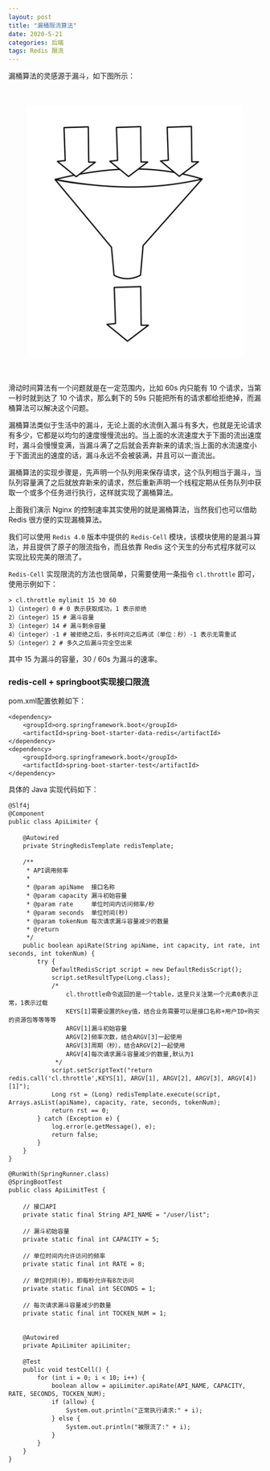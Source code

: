 ```yaml
---
layout: post
title: "漏桶限流算法"
date: 2020-5-21 
categories: 后端
tags: Redis 限流 
--- 
```




漏桶算法的灵感源于漏斗，如下图所示：

<div style="width:430px;height:500px;margin:50px auto">
    <img alt="641.webp" src="/images/641.webp" width="430" height="500"/>
</div>

滑动时间算法有一个问题就是在一定范围内，比如 60s 内只能有 10 个请求，当第一秒时就到达了 10 个请求，那么剩下的 59s 只能把所有的请求都给拒绝掉，而漏桶算法可以解决这个问题。

漏桶算法类似于生活中的漏斗，无论上面的水流倒入漏斗有多大，也就是无论请求有多少，它都是以均匀的速度慢慢流出的。当上面的水流速度大于下面的流出速度时，漏斗会慢慢变满，当漏斗满了之后就会丢弃新来的请求;当上面的水流速度小于下面流出的速度的话，漏斗永远不会被装满，并且可以一直流出。

漏桶算法的实现步骤是，先声明一个队列用来保存请求，这个队列相当于漏斗，当队列容量满了之后就放弃新来的请求，然后重新声明一个线程定期从任务队列中获取一个或多个任务进行执行，这样就实现了漏桶算法。

上面我们演示 Nginx 的控制速率其实使用的就是漏桶算法，当然我们也可以借助 Redis 很方便的实现漏桶算法。

我们可以使用 `Redis 4.0` 版本中提供的 `Redis-Cell` 模块，该模块使用的是漏斗算法，并且提供了原子的限流指令，而且依靠 Redis 这个天生的分布式程序就可以实现比较完美的限流了。

`Redis-Cell` 实现限流的方法也很简单，只需要使用一条指令 `cl.throttle` 即可，使用示例如下：


````
> cl.throttle mylimit 15 30 60
1）（integer）0 # 0 表示获取成功，1 表示拒绝
2）（integer）15 # 漏斗容量
3）（integer）14 # 漏斗剩余容量
4）（integer）-1 # 被拒绝之后，多长时间之后再试（单位：秒）-1 表示无需重试
5）（integer）2 # 多久之后漏斗完全空出来
````

其中 15 为漏斗的容量，30 / 60s 为漏斗的速率。


### redis-cell + springboot实现接口限流


pom.xml配置依赖如下：

````
<dependency>
    <groupId>org.springframework.boot</groupId>
    <artifactId>spring-boot-starter-data-redis</artifactId>
</dependency>
<dependency>
    <groupId>org.springframework.boot</groupId>
    <artifactId>spring-boot-starter-test</artifactId>
</dependency>
````

具体的 Java 实现代码如下：

````
@Slf4j
@Component
public class ApiLimiter {

    @Autowired
    private StringRedisTemplate redisTemplate;

    /**
     * API调用频率
     *
     * @param apiName  接口名称
     * @param capacity 漏斗初始容量
     * @param rate     单位时间内访问频率/秒
     * @param seconds  单位时间(秒)
     * @param tokenNum 每次请求漏斗容量减少的数量
     * @return
     */
    public boolean apiRate(String apiName, int capacity, int rate, int seconds, int tokenNum) {
        try {
            DefaultRedisScript script = new DefaultRedisScript();
            script.setResultType(Long.class);
            /*
                cl.throttle命令返回的是一个table，这里只关注第一个元素0表示正常，1表示过载
                KEYS[1]需要设置的key值，结合业务需要可以是接口名称+用户ID+购买的资源包等等等等
                ARGV[1]漏斗初始容量
                ARGV[2]频率次数，结合ARGV[3]一起使用
                ARGV[3]周期（秒），结合ARGV[2]一起使用
                ARGV[4]每次请求漏斗容量减少的数量,默认为1
             */
            script.setScriptText("return redis.call('cl.throttle',KEYS[1], ARGV[1], ARGV[2], ARGV[3], ARGV[4])[1]");
            Long rst = (Long) redisTemplate.execute(script, Arrays.asList(apiName), capacity, rate, seconds, tokenNum);
            return rst == 0;
        } catch (Exception e) {
            log.error(e.getMessage(), e);
            return false;
        }
    }
}
````

````
@RunWith(SpringRunner.class)
@SpringBootTest
public class ApiLimitTest {

    // 接口API
    private static final String API_NAME = "/user/list";

    // 漏斗初始容量
    private static final int CAPACITY = 5;

    // 单位时间内允许访问的频率
    private static final int RATE = 8;

    // 单位时间(秒)，即每秒允许有8次访问
    private static final int SECONDS = 1;

    // 每次请求漏斗容量减少的数量
    private static final int TOCKEN_NUM = 1;


    @Autowired
    private ApiLimiter apiLimiter;

    @Test
    public void testCell() {
        for (int i = 0; i < 10; i++) {
            boolean allow = apiLimiter.apiRate(API_NAME, CAPACITY, RATE, SECONDS, TOCKEN_NUM);
            if (allow) {
                System.out.println("正常执行请求:" + i);
            } else {
                System.out.println("被限流了:" + i);
            }
        }
    }
}
````
